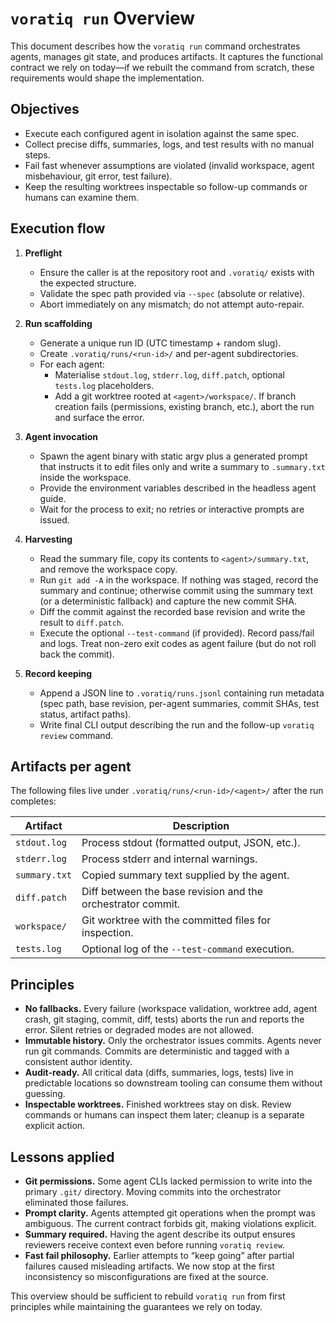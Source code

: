# `voratiq run` Overview

This document describes how the `voratiq run` command orchestrates agents, manages git state, and produces artifacts. It captures the functional contract we rely on today—if we rebuilt the command from scratch, these requirements would shape the implementation.

## Objectives

- Execute each configured agent in isolation against the same spec.
- Collect precise diffs, summaries, logs, and test results with no manual steps.
- Fail fast whenever assumptions are violated (invalid workspace, agent misbehaviour, git error, test failure).
- Keep the resulting worktrees inspectable so follow-up commands or humans can examine them.

## Execution flow

1. **Preflight**
   - Ensure the caller is at the repository root and `.voratiq/` exists with the expected structure.
   - Validate the spec path provided via `--spec` (absolute or relative).
   - Abort immediately on any mismatch; do not attempt auto-repair.

2. **Run scaffolding**
   - Generate a unique run ID (UTC timestamp + random slug).
   - Create `.voratiq/runs/<run-id>/` and per-agent subdirectories.
   - For each agent:
     - Materialise `stdout.log`, `stderr.log`, `diff.patch`, optional `tests.log` placeholders.
     - Add a git worktree rooted at `<agent>/workspace/`. If branch creation fails (permissions, existing branch, etc.), abort the run and surface the error.

3. **Agent invocation**
   - Spawn the agent binary with static argv plus a generated prompt that instructs it to edit files only and write a summary to `.summary.txt` inside the workspace.
   - Provide the environment variables described in the headless agent guide.
   - Wait for the process to exit; no retries or interactive prompts are issued.

4. **Harvesting**
   - Read the summary file, copy its contents to `<agent>/summary.txt`, and remove the workspace copy.
   - Run `git add -A` in the workspace. If nothing was staged, record the summary and continue; otherwise commit using the summary text (or a deterministic fallback) and capture the new commit SHA.
   - Diff the commit against the recorded base revision and write the result to `diff.patch`.
   - Execute the optional `--test-command` (if provided). Record pass/fail and logs. Treat non-zero exit codes as agent failure (but do not roll back the commit).

5. **Record keeping**
   - Append a JSON line to `.voratiq/runs.jsonl` containing run metadata (spec path, base revision, per-agent summaries, commit SHAs, test status, artifact paths).
   - Write final CLI output describing the run and the follow-up `voratiq review` command.

## Artifacts per agent

The following files live under `.voratiq/runs/<run-id>/<agent>/` after the run completes:

| Artifact      | Description                                                 |
| ------------- | ----------------------------------------------------------- |
| `stdout.log`  | Process stdout (formatted output, JSON, etc.).              |
| `stderr.log`  | Process stderr and internal warnings.                       |
| `summary.txt` | Copied summary text supplied by the agent.                  |
| `diff.patch`  | Diff between the base revision and the orchestrator commit. |
| `workspace/`  | Git worktree with the committed files for inspection.       |
| `tests.log`   | Optional log of the `--test-command` execution.             |

## Principles

- **No fallbacks.** Every failure (workspace validation, worktree add, agent crash, git staging, commit, diff, tests) aborts the run and reports the error. Silent retries or degraded modes are not allowed.
- **Immutable history.** Only the orchestrator issues commits. Agents never run git commands. Commits are deterministic and tagged with a consistent author identity.
- **Audit-ready.** All critical data (diffs, summaries, logs, tests) live in predictable locations so downstream tooling can consume them without guessing.
- **Inspectable worktrees.** Finished worktrees stay on disk. Review commands or humans can inspect them later; cleanup is a separate explicit action.

## Lessons applied

- **Git permissions.** Some agent CLIs lacked permission to write into the primary `.git/` directory. Moving commits into the orchestrator eliminated those failures.
- **Prompt clarity.** Agents attempted git operations when the prompt was ambiguous. The current contract forbids git, making violations explicit.
- **Summary required.** Having the agent describe its output ensures reviewers receive context even before running `voratiq review`.
- **Fast fail philosophy.** Earlier attempts to “keep going” after partial failures caused misleading artifacts. We now stop at the first inconsistency so misconfigurations are fixed at the source.

This overview should be sufficient to rebuild `voratiq run` from first principles while maintaining the guarantees we rely on today.
